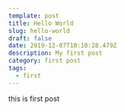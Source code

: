 ```yaml
---
template: post
title: Hello World
slug: hello-world
draft: false
date: 2019-12-07T10:10:28.479Z
description: My first post
category: first post
tags:
  - first
---
```

this is first post
